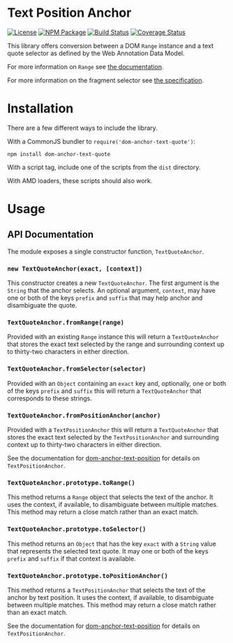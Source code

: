 Text Position Anchor
====================

[![License](https://img.shields.io/badge/license-MIT-blue.svg)](http://opensource.org/licenses/MIT)
[![NPM Package](https://img.shields.io/npm/v/dom-anchor-text-quote.svg)](https://www.npmjs.com/package/dom-anchor-text-quote)
[![Build Status](https://travis-ci.org/hypothesis/dom-anchor-text-quote.svg?branch=master)](https://travis-ci.org/hypothesis/dom-anchor-text-quote)
[![Coverage Status](https://coveralls.io/repos/hypothesis/dom-anchor-text-quote/badge.svg?branch=master)](https://coveralls.io/r/hypothesis/dom-anchor-text-quote?branch=master)

This library offers conversion between a DOM `Range` instance and a text
quote selector as defined by the Web Annotation Data Model.

For more information on `Range` see
[the documentation](https://developer.mozilla.org/en-US/docs/Web/API/Range).

For more information on the fragment selector see
[the specification](http://www.w3.org/TR/annotation-model/#text-quote-selector).

Installation
============

There are a few different ways to include the library.

With a CommonJS bundler to `require('dom-anchor-text-quote')`:

    npm install dom-anchor-text-quote

With a script tag, include one of the scripts from the `dist` directory.

With AMD loaders, these scripts should also work.

Usage
=====


## API Documentation

The module exposes a single constructor function, `TextQuoteAnchor`.

### `new TextQuoteAnchor(exact, [context])`

This constructor creates a new `TextQuoteAnchor`. The first argument is the
`String` that the anchor selects. An optional argument, `context`, may have one
or both of the keys `prefix` and `suffix` that may help anchor and disambiguate
the quote.

### `TextQuoteAnchor.fromRange(range)`

Provided with an existing `Range` instance this will return a
`TextQuoteAnchor` that stores the exact text selected by the range and
surrounding context up to thirty-two characters in either direction.

### `TextQuoteAnchor.fromSelector(selector)`

Provided with an `Object` containing an `exact` key and, optionally, one or
both of the keys `prefix` and `suffix` this will return a `TextQuoteAnchor`
that corresponds to these strings.

### `TextQuoteAnchor.fromPositionAnchor(anchor)`

Provided with a `TextPositionAnchor` this will return a `TextQuoteAnchor` that
stores the exact text selected by the `TextPositionAnchor` and surrounding
context up to thirty-two characters in either direction.

See the documentation for [dom-anchor-text-position](https://github.com/hypothesis/dom-anchor-text-position)
for details on `TextPositionAnchor`.

### `TextQuoteAnchor.prototype.toRange()`

This method returns a `Range` object that selects the text of the anchor. It
uses the context, if available, to disambiguate between multiple matches. This
method may return a close match rather than an exact match.

### `TextQuoteAnchor.prototype.toSelector()`

This method returns an `Object` that has the key `exact` with a `String` value
that represents the selected text quote. It may one or both of the keys
`prefix` and `suffix` if that context is available.

### `TextQuoteAnchor.prototype.toPositionAnchor()`

This method returns a `TextPositionAnchor` that selects the text of the anchor
by text position. It uses the context, if available, to disambiguate between
multiple matches. This method may return a close match rather than an exact
match.

See the documentation for [dom-anchor-text-position](https://github.com/hypothesis/dom-anchor-text-position)
for details on `TextPositionAnchor`.
